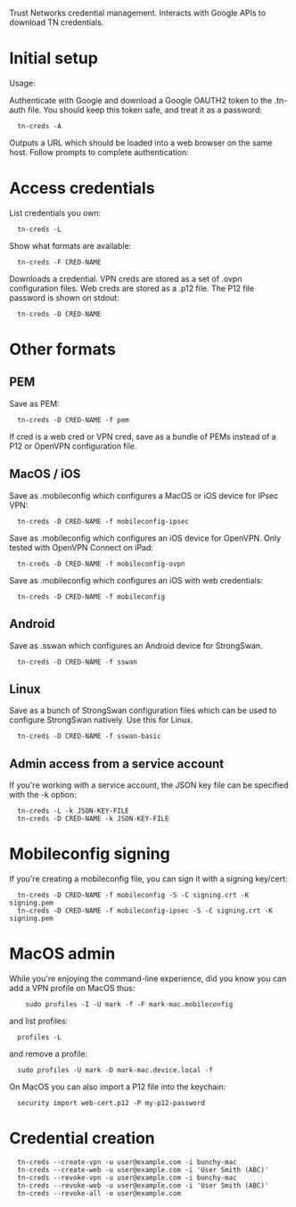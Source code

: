 
Trust Networks credential management.  Interacts with Google APIs to
download TN credentials.

# Initial setup

Usage:

Authenticate with Google and download a Google OAUTH2 token to the
.tn-auth file.  You should keep this token safe, and treat it as a
password:
```
  tn-creds -A 
```
Outputs a URL which should be loaded into a web browser on the same host.
Follow prompts to complete authentication:

# Access credentials

List credentials you own:
```
  tn-creds -L
```

Show what formats are available:

```
  tn-creds -F CRED-NAME
```

Downloads a credential.  VPN creds are stored as a set of .ovpn
configuration files.  Web creds are stored as a .p12 file.  The P12
file password is shown on stdout:
```
  tn-creds -D CRED-NAME
```

# Other formats

## PEM

Save as PEM:
```
  tn-creds -D CRED-NAME -f pem
```
If cred is a web cred or VPN cred, save as a bundle of PEMs instead of a
P12 or OpenVPN configuration file.

## MacOS / iOS

Save as .mobileconfig which configures a MacOS or iOS device for IPsec VPN:
```
  tn-creds -D CRED-NAME -f mobileconfig-ipsec
```

Save as .mobileconfig which configures an iOS device for OpenVPN.  Only tested
with OpenVPN Connect on iPad:
```
  tn-creds -D CRED-NAME -f mobileconfig-ovpn
```

Save as .mobileconfig which configures an iOS with web credentials:
```
  tn-creds -D CRED-NAME -f mobileconfig
```

## Android

Save as .sswan which configures an Android device for StrongSwan.
```
  tn-creds -D CRED-NAME -f sswan
```

## Linux

Save as a bunch of StrongSwan configuration files which can be used to
configure StrongSwan natively.  Use this for Linux.
```
  tn-creds -D CRED-NAME -f sswan-basic
```

## Admin access from a service account

If you're working with a service account, the JSON key file can be specified
with the -k option:
```
  tn-creds -L -k JSON-KEY-FILE
  tn-creds -D CRED-NAME -k JSON-KEY-FILE
```

# Mobileconfig signing

If you're creating a mobileconfig file, you can sign it with a signing
key/cert:
```
  tn-creds -D CRED-NAME -f mobileconfig -S -C signing.crt -K signing.pem
  tn-creds -D CRED-NAME -f mobileconfig-ipsec -S -C signing.crt -K signing.pem
```

# MacOS admin

While you're enjoying the command-line experience, did you know you can
add a VPN profile on MacOS thus:
```
    sudo profiles -I -U mark -f -F mark-mac.mobileconfig
```
and list profiles:
```
  profiles -L
```
and remove a profile:
```
  sudo profiles -U mark -D mark-mac.device.local -f
```
On MacOS you can also import a P12 file into the keychain:
```
  security import web-cert.p12 -P my-p12-password
```

# Credential creation

```
  tn-creds --create-vpn -u user@example.com -i bunchy-mac
  tn-creds --create-web -u user@example.com -i 'User Smith (ABC)'
  tn-creds --revoke-vpn -u user@example.com -i bunchy-mac
  tn-creds --revoke-web -u user@example.com -i 'User Smith (ABC)'
  tn-creds --revoke-all -u user@example.com
```
